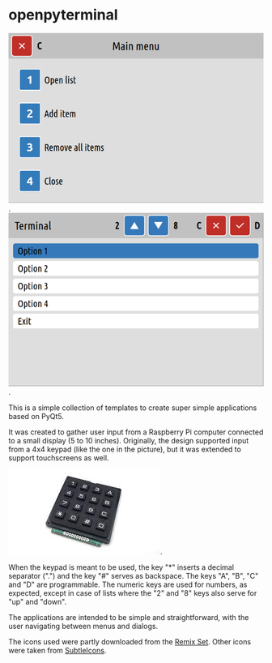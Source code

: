 # openpyterminal

![sample1](/other/sample1.png "Sample 1").
![sample2](/other/sample2.png "Sample 2").

This is a simple collection of templates to create super simple applications based on PyQt5.

It was created to gather user input from a Raspberry Pi computer connected to a small display (5 to 10 inches). Originally, the design supported input from a 4x4 keypad (like the one in the picture), but it was extended to support touchscreens as well.

![keypad](/other/keypad.jpeg "Keypad").

When the keypad is meant to be used, the key "*" inserts a decimal separator (".") and the key "#" serves as backspace. The keys "A", "B", "C" and "D" are programmable. The numeric keys are used for numbers, as expected, except in case of lists where the "2" and "8" keys also serve for "up" and "down".

The applications are intended to be simple and straightforward, with the user navigating between menus and dialogs.

The icons used were partly downloaded from the [Remix Set](https://github.com/Remix-Design/remixicon.). Other icons were taken from [SubtleIcons](https://frankovacevich.github.io/subtleicons/).
